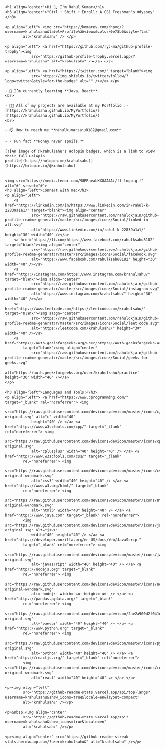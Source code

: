     <h1 align="center">Hi 👋, I'm Rahul Kumar</h1>
    <h3 align="center">"Ctrl + Shift + Enroll: A CSE Freshman's Odyssey"</h3>
    
    <p align="left"> <img src="https://komarev.com/ghpvc/?username=krahulsahu&label=Profile%20views&color=0e75b6&style=flat"
            alt="krahulsahu" /> </p>
    
    <p align="left"> <a href="https://github.com/ryo-ma/github-profile-trophy"><img
                src="https://github-profile-trophy.vercel.app/?username=krahulsahu" alt="krahulsahu" /></a> </p>
    
    <p align="left"> <a href="https://twitter.com/" target="blank"><img
                src="https://img.shields.io/twitter/follow/?logo=twitter&style=for-the-badge" alt="" /></a> </p>
    
    - 🌱 I’m currently learning **Java, React**
    <br>
    
    - 👨‍💻 All of my projects are available at my Portfolio :- 
    [https://krahulsahu.github.io/MyPortfolio/](https://krahulsahu.github.io/MyPortfolio/)
    <br>
    
    - 📫 How to reach me **rahulkumarsahu8182@gmail.com**
    
    - ⚡ Fun fact **Honey never spoils.**

    [![An image of @krahulsahu's Holopin badges, which is a link to view their full Holopin
    profile](https://holopin.me/krahulsahu)](https://holopin.io/@krahulsahu)


    <img src="https://media.tenor.com/9UERneabKX8AAAAi/ff-logo.gif" alt="#" srcset="#">
    <h3 align="left">Connect with me:</h3>
    <p align="left">
        <a href="https://linkedin.com/in/https://www.linkedin.com/in/rahul-k-22839a1a1/" target="blank"><img align="center"
                src="https://raw.githubusercontent.com/rahuldkjain/github-profile-readme-generator/master/src/images/icons/Social/linked-in-alt.svg"
                alt="https://www.linkedin.com/in/rahul-k-22839a1a1/" height="30" width="40" /></a>
        <a href="https://fb.com/https://www.facebook.com/rahulksahu8182" target="blank"><img align="center"
                src="https://raw.githubusercontent.com/rahuldkjain/github-profile-readme-generator/master/src/images/icons/Social/facebook.svg"
                alt="https://www.facebook.com/rahulksahu8182" height="30" width="40" /></a>
        <a href="https://instagram.com/https://www.instagram.com/krahulsahu/" target="blank"><img align="center"
                src="https://raw.githubusercontent.com/rahuldkjain/github-profile-readme-generator/master/src/images/icons/Social/instagram.svg"
                alt="https://www.instagram.com/krahulsahu/" height="30" width="40" /></a>
        <a href="https://www.leetcode.com/https://leetcode.com/krahulsahu/" target="blank"><img align="center"
                src="https://raw.githubusercontent.com/rahuldkjain/github-profile-readme-generator/master/src/images/icons/Social/leet-code.svg"
                alt="https://leetcode.com/krahulsahu/" height="30" width="40" /></a>
        <a href="https://auth.geeksforgeeks.org/user/https://auth.geeksforgeeks.org/user/krahulsahu/practice"
            target="blank"><img align="center"
                src="https://raw.githubusercontent.com/rahuldkjain/github-profile-readme-generator/master/src/images/icons/Social/geeks-for-geeks.svg"
                alt="https://auth.geeksforgeeks.org/user/krahulsahu/practice" height="30" width="40" /></a>
    </p>
    
    <h3 align="left">Languages and Tools:</h3>
    <p align="left"> <a href="https://www.cprogramming.com/" target="_blank" rel="noreferrer"> <img
                src="https://raw.githubusercontent.com/devicons/devicon/master/icons/c/c-original.svg" alt="c" width="40"
                height="40" /> </a> <a href="https://www.w3schools.com/cpp/" target="_blank" rel="noreferrer"> <img
                src="https://raw.githubusercontent.com/devicons/devicon/master/icons/cplusplus/cplusplus-original.svg"
                alt="cplusplus" width="40" height="40" /> </a> <a href="https://www.w3schools.com/css/" target="_blank"
            rel="noreferrer"> <img
                src="https://raw.githubusercontent.com/devicons/devicon/master/icons/css3/css3-original-wordmark.svg"
                alt="css3" width="40" height="40" /> </a> <a href="https://www.w3.org/html/" target="_blank"
            rel="noreferrer"> <img
                src="https://raw.githubusercontent.com/devicons/devicon/master/icons/html5/html5-original-wordmark.svg"
                alt="html5" width="40" height="40" /> </a> <a href="https://www.java.com" target="_blank" rel="noreferrer">
            <img src="https://raw.githubusercontent.com/devicons/devicon/master/icons/java/java-original.svg" alt="java"
                width="40" height="40" /> </a> <a href="https://developer.mozilla.org/en-US/docs/Web/JavaScript"
            target="_blank" rel="noreferrer"> <img
                src="https://raw.githubusercontent.com/devicons/devicon/master/icons/javascript/javascript-original.svg"
                alt="javascript" width="40" height="40" /> </a> <a href="https://nodejs.org" target="_blank"
            rel="noreferrer"> <img
                src="https://raw.githubusercontent.com/devicons/devicon/master/icons/nodejs/nodejs-original-wordmark.svg"
                alt="nodejs" width="40" height="40" /> </a> <a href="https://pandas.pydata.org/" target="_blank"
            rel="noreferrer"> <img
                src="https://raw.githubusercontent.com/devicons/devicon/2ae2a900d2f041da66e950e4d48052658d850630/icons/pandas/pandas-original.svg"
                alt="pandas" width="40" height="40" /> </a> <a href="https://www.python.org" target="_blank"
            rel="noreferrer"> <img
                src="https://raw.githubusercontent.com/devicons/devicon/master/icons/python/python-original.svg"
                alt="python" width="40" height="40" /> </a> <a href="https://reactjs.org/" target="_blank" rel="noreferrer">
            <img src="https://raw.githubusercontent.com/devicons/devicon/master/icons/react/react-original-wordmark.svg"
                alt="react" width="40" height="40" /> </a> </p>
    
    <p><img align="left"
            src="https://github-readme-stats.vercel.app/api/top-langs?username=krahulsahu&show_icons=true&locale=en&layout=compact"
            alt="krahulsahu" /></p>
    
    <p>&nbsp;<img align="center"
            src="https://github-readme-stats.vercel.app/api?username=krahulsahu&show_icons=true&locale=en"
            alt="krahulsahu" /></p>
    
    <p><img align="center" src="https://github-readme-streak-stats.herokuapp.com/?user=krahulsahu&" alt="krahulsahu" /></p>
